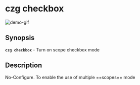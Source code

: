# czg checkbox

![demo-gif](https://user-images.githubusercontent.com/40693636/175755496-96da3205-af82-497f-8753-c3afc80dc81a.gif) <!-- size=720x247 -->

## Synopsis

**`czg checkbox`** - Turn on scope checkbox mode

## Description

No-Configure. To enable the use of multiple ==scopes== mode


